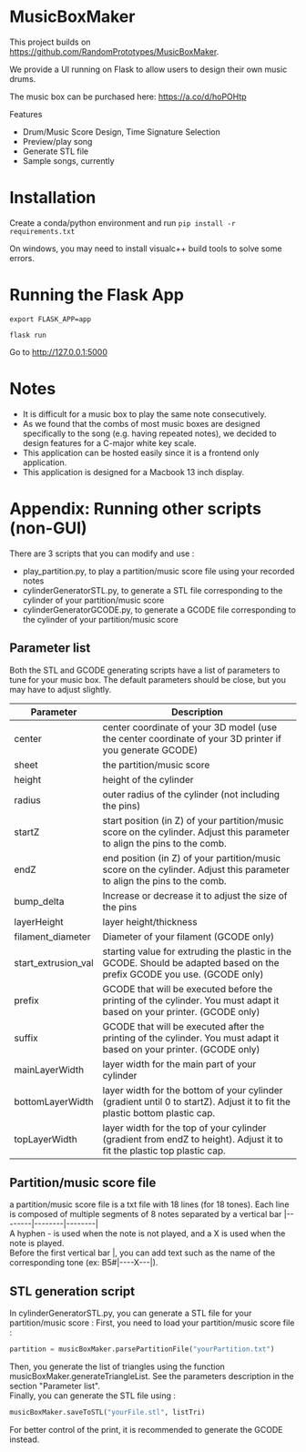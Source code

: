# MusicBoxMaker

This project builds on https://github.com/RandomPrototypes/MusicBoxMaker.

We provide a UI running on Flask to allow users to design their own music drums.

The music box can be purchased here: https://a.co/d/hoPOHtp

Features
- Drum/Music Score Design, Time Signature Selection
- Preview/play song
- Generate STL file
- Sample songs, currently

# Installation

Create a conda/python environment and run
`pip install -r requirements.txt`

On windows, you may need to install visualc++ build tools to solve some errors.

# Running the Flask App

`export FLASK_APP=app`

`flask run`

Go to http://127.0.0.1:5000

# Notes
- It is difficult for a music box to play the same note consecutively.
- As we found that the combs of most music boxes are designed specifically to the song (e.g. having repeated notes), we decided to design features for a C-major white key scale.
- This application can be hosted easily since it is a frontend only application.
- This application is designed for a Macbook 13 inch display.

# Appendix: Running other scripts (non-GUI)

There are 3 scripts that you can modify and use : 
* play_partition.py, to play a partition/music score file using your recorded notes
* cylinderGeneratorSTL.py, to generate a STL file corresponding to the cylinder of your partition/music score
* cylinderGeneratorGCODE.py, to generate a GCODE file corresponding to the cylinder of your partition/music score

## Parameter list

Both the STL and GCODE generating scripts have a list of parameters to tune for your music box.
The default parameters should be close, but you may have to adjust slightly.

Parameter | Description
----------|------------
center | center coordinate of your 3D model (use the center coordinate of your 3D printer if you generate GCODE)
sheet  | the partition/music score
height | height of the cylinder
radius | outer radius of the cylinder (not including the pins)
startZ | start position (in Z) of your partition/music score on the cylinder. Adjust this parameter to align the pins to the comb.
endZ   | end position (in Z) of your partition/music score on the cylinder. Adjust this parameter to align the pins to the comb.
bump_delta | Increase or decrease it to adjust the size of the pins
layerHeight | layer height/thickness
filament_diameter | Diameter of your filament (GCODE only)
start_extrusion_val | starting value for extruding the plastic in the GCODE. Should be adapted based on the prefix GCODE you use. (GCODE only)
prefix | GCODE that will be executed before the printing of the cylinder. You must adapt it based on your printer. (GCODE only)
suffix | GCODE that will be executed after the printing of the cylinder. You must adapt it based on your printer. (GCODE only)
mainLayerWidth | layer width for the main part of your cylinder
bottomLayerWidth | layer width for the bottom of your cylinder (gradient until 0 to startZ). Adjust it to fit the plastic bottom plastic cap.
topLayerWidth | layer width for the top of your cylinder (gradient from endZ to height). Adjust it to fit the plastic top plastic cap.

## Partition/music score file

a partition/music score file is a txt file with 18 lines (for 18 tones).
Each line is composed of multiple segments of 8 notes separated by a vertical bar |--------|--------|--------|  
A hyphen - is used when the note is not played, and a X is used when the note is played.  
Before the first vertical bar |, you can add text such as the name of the corresponding tone (ex: B5#|----X---|).  
 
## STL generation script
In cylinderGeneratorSTL.py, you can generate a STL file for your partition/music score :
First, you need to load your partition/music score file :
``` python
partition = musicBoxMaker.parsePartitionFile("yourPartition.txt")
``` 
Then, you generate the list of triangles using the function musicBoxMaker.generateTriangleList. See the parameters description in the section "Parameter list".  
Finally, you can generate the STL file using :  
``` python
musicBoxMaker.saveToSTL("yourFile.stl", listTri)
``` 

For better control of the print, it is recommended to generate the GCODE instead.


